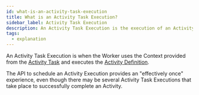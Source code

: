 ```yaml
---
id: what-is-an-activity-task-execution
title: What is an Activity Task Execution?
sidebar_label: Activity Task Execution
description: An Activity Task Execution is the execution of an Activity Type.
tags:
  - explanation
---
```


An Activity Task Execution is when the Worker uses the Context provided from the [Activity Task](/docs/concepts/what-is-an-activity-task) and executes the [Activity Definition](/docs/concepts/what-is-an-activity-definition).

The API to schedule an Activity Execution provides an "effectively once" experience, even though there may be several Activity Task Executions that take place to successfully complete an Activity.
